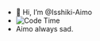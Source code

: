 - 👋 Hi, I’m @Isshiki-Aimo
- ![Code Time](https://img.shields.io/endpoint?style=social&url=https://codetime-api.datreks.com/badge/3389?logoColor=dark%26project=%26recentMS=0%26showProject=true)
- Aimo always sad.
<!---
Isshiki-Aimo/Isshiki-Aimo is a ✨ special ✨ repository because its `README.md` (this file) appears on your GitHub profile.
You can click the Preview link to take a look at your changes.
--->
